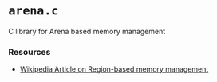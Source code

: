 # `arena.c`

C library for Arena based memory management

### Resources

* [Wikipedia Article on Region-based memory management](https://en.wikipedia.org/wiki/Region-based_memory_management)
